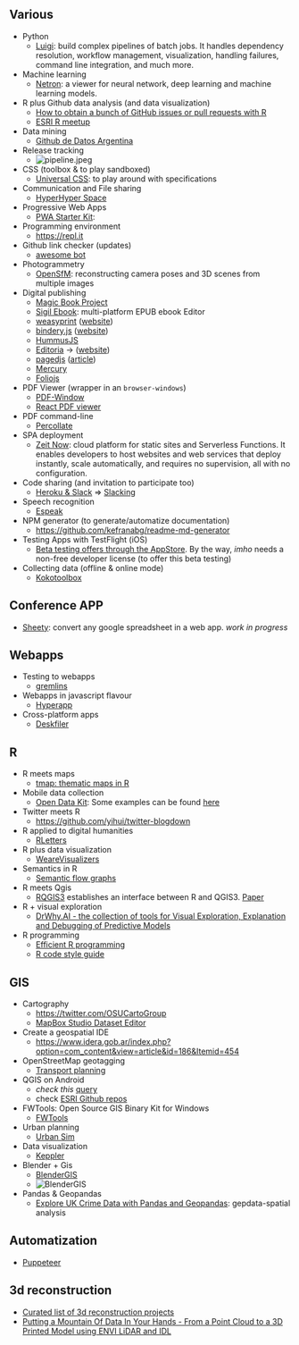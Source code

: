 ## Various ##
* Python
    - [Luigi](https://luigi.readthedocs.io/en/stable/): build complex pipelines of batch jobs. It handles dependency resolution, workflow management, visualization, handling failures, command line integration, and much more.
* Machine learning
    - [Netron](https://github.com/lutzroeder/Netron): a viewer for neural network, deep learning and machine learning models.
* R plus Github data analysis (and data visualization)
    - [How to obtain a bunch of GitHub issues or pull requests with R](https://github.com/jennybc/analyze-github-stuff-with-r)
    - [ESRI R meetup](https://r-arcgis.github.io/)
* Data mining
    - [Github de Datos Argentina](https://medium.com/datos-argentina/c%C3%B3mo-organizamos-el-github-de-datos-argentina-67026d2a6dd1)
* Release tracking
    - ![pipeline.jpeg](https://bitbucket.org/repo/yprLRxE/images/1873850285-pipeline.jpeg)
* CSS (toolbox & to play sandboxed)
    - [Universal CSS](https://github.com/marmelab/universal.css): to play around with specifications
* Communication and File sharing
    - [HyperHyper Space](https://hyperhyper.space/)
* Progressive Web Apps
    - [PWA Starter Kit](https://pwa-starter-kit.polymer-project.org/):
* Programming environment 
    - https://repl.it
* Github link checker (updates)
    - [awesome bot](https://github.com/dkhamsing/awesome_bot)
* Photogrammetry
    - [OpenSfM](https://www.opensfm.org/): reconstructing camera poses and 3D scenes from multiple images
* Digital publishing
    - [Magic Book Project](https://github.com/runemadsen/Magic-Book-Project)
    - [Sigil Ebook](https://sigil-ebook.com): multi-platform EPUB ebook Editor
    - [weasyprint](https://github.com/Kozea/WeasyPrint) ([website](https://weasyprint.org/))
    - [bindery.js](https://github.com/evnbr/bindery) ([website](https://evanbrooks.info/bindery/))
    - [HummusJS](https://github.com/galkahana/HummusJS)
    - [Editoria](https://gitlab.coko.foundation/editoria/editoria) → ([website](https://editoria.pub/))
    - [pagedjs](https://gitlab.pagedmedia.org/tools/pagedjs) ([article](https://www.pagedmedia.org/pagedjs-sneak-peeks/))
    - [Mercury](https://mercury.postlight.com/)
    - [Foliojs](https://github.com/foliojs)
* PDF Viewer (wrapper in an `browser-windows`)
    - [PDF-Window](https://github.com/gerhardberger/electron-pdf-window)
    - [React PDF viewer](https://react-pdf-viewer.dev/)
* PDF command-line
    - [Percollate](https://github.com/danburzo/percollate/)
* SPA deployment
    - [Zeit Now](https://zeit.co/docs): cloud platform for static sites and Serverless Functions. It enables developers to host websites and web services that deploy instantly, scale automatically, and requires no supervision, all with no configuration.
* Code sharing (and invitation to participate too)
    - [Heroku & Slack](https://macadmins.herokuapp.com/) => [Slacking](https://github.com/rauchg/slackin)
* Speech recognition
    - [Espeak](https://github.com/espeak-ng/espeak-ng)
* NPM generator (to generate/automatize documentation)
    - https://github.com/kefranabg/readme-md-generator
* Testing Apps with TestFlight (iOS)
    - [Beta testing offers through the AppStore](https://testflight.apple.com/join/ngU3gLEv). By the way, _imho_ needs a non-free developer license (to offer this beta testing)
* Collecting data (offline & online mode)
    - [Kokotoolbox](https://www.kobotoolbox.org/)

## Conference APP ##
* [Sheety](https://sheety.co/): convert any google spreadsheet in a web app. _work in progress_

## Webapps
* Testing to webapps
    - [gremlins](https://github.com/marmelab/gremlins.js)
* Webapps in javascript flavour
    - [Hyperapp](https://hyperapp.dev/)
* Cross-platform apps
    - [Deskfiler](https://www.deskfiler.org/)

## R ##
* R meets maps
    - [tmap: thematic maps in R](https://github.com/mtennekes/tmap)
* Mobile data collection
    - [Open Data Kit](https://opendatakit.org/): Some examples can be found [here](https://opendatakit.org/community/research/)
* Twitter meets R
    - https://github.com/yihui/twitter-blogdown
* R applied to digital humanities
    - [RLetters](https://github.com/rletters/rletters)
* R plus data visualization
    - [WeareVisualizers](https://github.com/WeAreVisualizers)
* Semantics in R
    - [Semantic flow graphs](https://github.com/IBM/semanticflowgraph/)
* R meets Qgis
    - [RQGIS3](https://github.com/jannes-m/RQGIS3) establishes an interface between R and QGIS3. [Paper](https://rjournal.github.io/archive/2017/RJ-2017-067/RJ-2017-067.pdf)
* R + visual exploration
    - [DrWhy.AI - the collection of tools for Visual Exploration, Explanation and Debugging of Predictive Models](https://github.com/ModelOriented/DrWhy)
* R programming
    - [Efficient R programming](https://csgillespie.github.io/efficientR/)
    - [R code style guide](https://github.com/romunov/r_style_guide)
    
## GIS ##
* Cartography
    - https://twitter.com/OSUCartoGroup
    - [MapBox Studio Dataset Editor](https://studio.mapbox.com/)
* Create a geospatial IDE
    - https://www.idera.gob.ar/index.php?option=com_content&view=article&id=186&Itemid=454
* OpenStreetMap geotagging
    - [Transport planning](https://github.com/Robinlovelace/osm4transport)
* QGIS on Android
    - *check this* [query](https://play.google.com/store/search?q=qfield&c=apps)
    - check [ESRI Github repos](https://esri.github.io/)
* FWTools: Open Source GIS Binary Kit for Windows
    - [FWTools](http://fwtools.maptools.org/)
* Urban planning
    - [Urban Sim](https://github.com/UDST/urbansim)
* Data visualization
    - [Keppler](https://kepler.gl/)
* Blender + Gis
    - [BlenderGIS](https://github.com/domlysz/BlenderGIS)
    - ![BlenderGIS](https://bitbucket.org/repo/R9Xpo7y/images/3010437693-srtm_demo.gif)
* Pandas & Geopandas
    - [Explore UK Crime Data with Pandas and Geopandas](https://github.com/IBMDeveloperUK/geopandas-workshop): gepdata-spatial analysis

## Automatization
* [Puppeteer](https://github.com/puppeteer/puppeteer)
    
## 3d reconstruction ##
* [Curated list of 3d reconstruction projects](https://github.com/openMVG/awesome_3DReconstruction_list)
* [Putting a Mountain Of Data In Your Hands - From a Point Cloud to a 3D Printed Model using ENVI LiDAR and IDL](https://www.harrisgeospatial.com/Learn/Blogs/Blog-Details/ArtMID/10198/ArticleID/19905/Putting-a-Mountain-Of-Data-In-Your-Hands-From-a-Point-Cloud-to-a-3D-Printed-Model-using-ENVI-LiDAR-and-IDL)